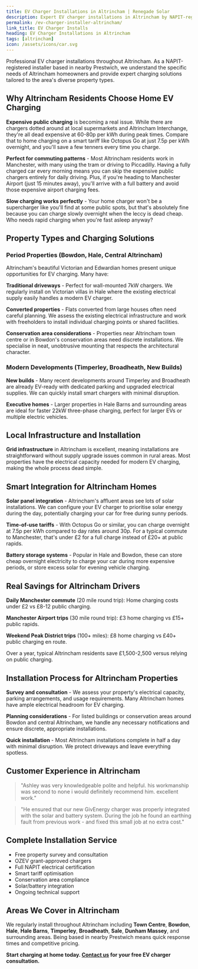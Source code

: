 ```yaml
---
title: EV Charger Installations in Altrincham | Renegade Solar
description: Expert EV charger installations in Altrincham by NAPIT-registered electrician. Professional service with smart charging and solar integration.
permalink: /ev-charger-installer-altrincham/
link_title: EV Charger Installs
heading: EV Charger Installations in Altrincham
tags: [altrincham]
icon: /assets/icons/car.svg
---
```


Professional EV charger installations throughout Altrincham. As a NAPIT-registered installer based in nearby Prestwich, we understand the specific needs of Altrincham homeowners and provide expert charging solutions tailored to the area's diverse property types.

## Why Altrincham Residents Choose Home EV Charging

**Expensive public charging** is becoming a real issue. While there are chargers dotted around at local supermarkets and Altrincham Interchange, they're all dead expensive at 60-80p per kWh during peak times. Compare that to home charging on a smart tariff like Octopus Go at just 7.5p per kWh overnight, and you'll save a few tenners every time you charge.

**Perfect for commuting patterns** - Most Altrincham residents work in Manchester, with many using the tram or driving to Piccadilly. Having a fully charged car every morning means you can skip the expensive public chargers entirely for daily driving. Plus, if you're heading to Manchester Airport (just 15 minutes away), you'll arrive with a full battery and avoid those expensive airport charging fees.

**Slow charging works perfectly** - Your home charger won't be a supercharger like you'll find at some public spots, but that's absolutely fine because you can charge slowly overnight when the leccy is dead cheap. Who needs rapid charging when you're fast asleep anyway?

## Property Types and Charging Solutions

### Period Properties (Bowdon, Hale, Central Altrincham)

Altrincham's beautiful Victorian and Edwardian homes present unique opportunities for EV charging. Many have:

**Traditional driveways** - Perfect for wall-mounted 7kW chargers. We regularly install on Victorian villas in Hale where the existing electrical supply easily handles a modern EV charger.

**Converted properties** - Flats converted from large houses often need careful planning. We assess the existing electrical infrastructure and work with freeholders to install individual charging points or shared facilities.

**Conservation area considerations** - Properties near Altrincham town centre or in Bowdon's conservation areas need discrete installations. We specialise in neat, unobtrusive mounting that respects the architectural character.

### Modern Developments (Timperley, Broadheath, New Builds)

**New builds** - Many recent developments around Timperley and Broadheath are already EV-ready with dedicated parking and upgraded electrical supplies. We can quickly install smart chargers with minimal disruption.

**Executive homes** - Larger properties in Hale Barns and surrounding areas are ideal for faster 22kW three-phase charging, perfect for larger EVs or multiple electric vehicles.

## Local Infrastructure and Installation

**Grid infrastructure** in Altrincham is excellent, meaning installations are straightforward without supply upgrade issues common in rural areas. Most properties have the electrical capacity needed for modern EV charging, making the whole process dead simple.

## Smart Integration for Altrincham Homes

**Solar panel integration** - Altrincham's affluent areas see lots of solar installations. We can configure your EV charger to prioritise solar energy during the day, potentially charging your car for free during sunny periods.

**Time-of-use tariffs** - With Octopus Go or similar, you can charge overnight at 7.5p per kWh compared to day rates around 30p. For a typical commute to Manchester, that's under £2 for a full charge instead of £20+ at public rapids.

**Battery storage systems** - Popular in Hale and Bowdon, these can store cheap overnight electricity to charge your car during more expensive periods, or store excess solar for evening vehicle charging.

## Real Savings for Altrincham Drivers

**Daily Manchester commute** (20 mile round trip): Home charging costs under £2 vs £8-12 public charging.

**Manchester Airport trips** (30 mile round trip): £3 home charging vs £15+ public rapids.

**Weekend Peak District trips** (100+ miles): £8 home charging vs £40+ public charging en route.

Over a year, typical Altrincham residents save £1,500-2,500 versus relying on public charging.

## Installation Process for Altrincham Properties

**Survey and consultation** - We assess your property's electrical capacity, parking arrangements, and usage requirements. Many Altrincham homes have ample electrical headroom for EV charging.

**Planning considerations** - For listed buildings or conservation areas around Bowdon and central Altrincham, we handle any necessary notifications and ensure discrete, appropriate installations.

**Quick installation** - Most Altrincham installations complete in half a day with minimal disruption. We protect driveways and leave everything spotless.

## Customer Experience in Altrincham

> "Ashley was very knowledgeable polite and helpful. his workmanship was second to none i would definitely recommend him. excellent work."

> "He ensured that our new GivEnergy charger was properly integrated with the solar and battery system. During the job he found an earthing fault from previous work - and fixed this small job at no extra cost."

## Complete Installation Service

- Free property survey and consultation
- OZEV grant-approved chargers
- Full NAPIT electrical certification  
- Smart tariff optimisation
- Conservation area compliance
- Solar/battery integration
- Ongoing technical support

## Areas We Cover in Altrincham

We regularly install throughout Altrincham including **Town Centre**, **Bowdon**, **Hale**, **Hale Barns**, **Timperley**, **Broadheath**, **Sale**, **Dunham Massey**, and surrounding areas. Being based in nearby Prestwich means quick response times and competitive pricing.

**Start charging at home today. [Contact us](/contact/) for your free EV charger consultation.**
